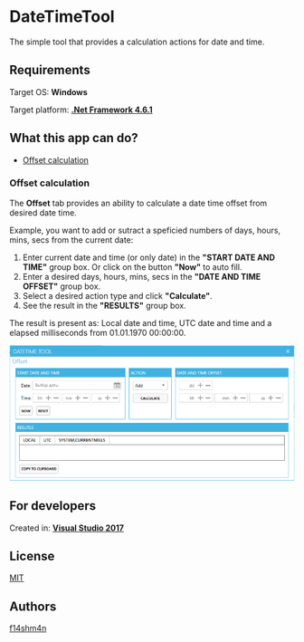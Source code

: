 ﻿# DateTimeTool

The simple tool that provides a calculation actions for date and time.

## Requirements

Target OS: **Windows**

Target platform: [**.Net Framework 4.6.1**](https://www.microsoft.com/net/download/Windows/run)

## What this app can do?

* [Offset calculation](#offest-calculation)

### Offset calculation

The **Offset** tab provides an ability to calculate a date time offset from desired date time.

Example, you want to add or sutract a speficied numbers of days, hours, mins, secs from the current date:

1) Enter current date and time (or only date) in the **"START DATE AND TIME"** group box. Or click on the button **"Now"** to auto fill.
2) Enter a desired days, hours, mins, secs in the **"DATE AND TIME OFFSET"** group box.
3) Select a desired action type and click **"Calculate"**.
4) See the result in the **"RESULTS"** group box.

The result is present as: Local date and time, UTC date and time and a elapsed milliseconds from 01.01.1970 00:00:00.

![Offest-tab](assets/docs/dtt_offset.png)

## For developers

Created in: [**Visual Studio 2017**](https://www.visualstudio.com/downloads)

## License

[MIT](https://opensource.org/licenses/MIT)

## Authors

[f14shm4n](https://github.com/f14shm4n)


